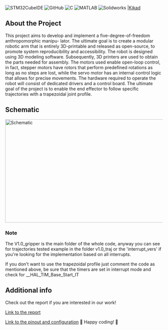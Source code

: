![STM32CubeIDE](https://img.shields.io/badge/STM32CubeIDE-%20lightblue?style=flat&logo=stmicroelectronics&link=https%3A%2F%2Fgithub.com%2FPhersax)
![GitHub](https://img.shields.io/badge/Github-purple?style=flat&logo=github&link=https%3A%2F%2Fgithub.com%2FPhersax)
![C](https://img.shields.io/badge/-%20darkblue?style=flat-square&logo=C)
![MATLAB](https://img.shields.io/badge/MATLAB-blue)
![Solidworks](https://img.shields.io/badge/SolidWorks-red?logo=solidworks&logoColor=white)
|[Kikad](https://img.shields.io/badge/KiCad-black?logo=kicad&logoColor=white)

## About the Project

This project aims to develop and implement a five-degree-of-freedom anthropomorphic manipu-
lator.
The ultimate goal is to create a modular robotic arm that is entirely 3D-printable and released as open-source, to promote
system reproducibility and accessibility.
The robot is designed using 3D modeling software. Subsequently, 3D printers are used to obtain
the parts needed for assembly. The motors used enable open-loop control, in fact, stepper motors have rotors that perform predefined rotations as long as no steps are lost,
while the servo motor has an internal control logic that allows for precise movements. 
The hardware required to operate the robot will consist of dedicated drivers and a control board. 
The ultimate goal of the project is to enable the end effector to follow specific trajectories with a
trapezoidal joint profile.


## Schematic

<img src="schematic/schematic.jpg" alt="Schematic" width="510" height="330">

### Note
The V1.0_gripper is the main folder of the whole code, anyway you can see for trajectories tested example in the folder v1.0_traj or the 'interrupt_vers' if you're looking for the implementation based on all interrupts. 

If you don't want to use the trapezoidal profile just comment the code as mentioned above, be sure that the timers are set in interrupt mode and check for __HAL_TIM_Base_Start_IT 

## Additional info
Check out the report if you are interested in our work!

[Link to the report](Dr5_report.pdf)

[Link to the pinout and configuration](Dr5_pinout&configuration.pdf)
🚀 Happy coding! 🌟
